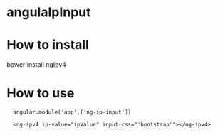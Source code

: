 # angulaIpInput

# How to install

  bower install ngIpv4

# How to use

```
  angular.module('app',['ng-ip-input'])
  
  <ng-ipv4 ip-value="ipValue" input-css="'bootstrap'"></ng-ipv4>
```
